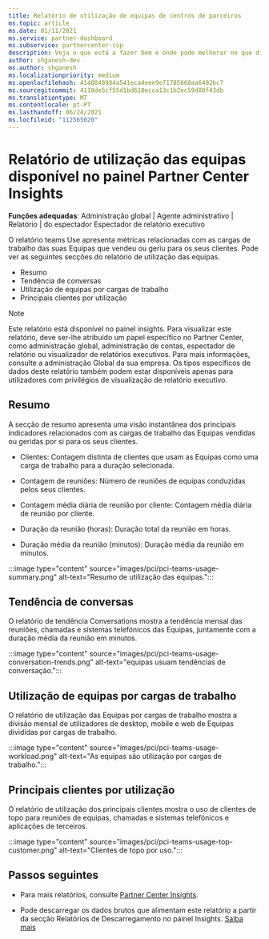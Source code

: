 ```yaml
---
title: Relatório de utilização de equipas de centros de parceiros
ms.topic: article
ms.date: 01/11/2021
ms.service: partner-dashboard
ms.subservice: partnercenter-csp
description: Veja o que está a fazer bem e onde pode melhorar no que diz respeito ao uso de subscrições de Equipas que vende ou gere para os seus clientes.
author: shganesh-dev
ms.author: shganesh
ms.localizationpriority: medium
ms.openlocfilehash: 4148848984a541eca4eee9e71785660aa6402bc7
ms.sourcegitcommit: 4118de5cf55d1bd618ecca13c1b2ec59d80f43db
ms.translationtype: MT
ms.contentlocale: pt-PT
ms.lasthandoff: 06/24/2021
ms.locfileid: "112565020"
---
```

# <a name="teams-usage-report-available-from-the-partner-center-insights-dashboard"></a>Relatório de utilização das equipas disponível no painel Partner Center Insights

**Funções adequadas**: Administração global | Agente administrativo | Relatório | do espectador Espectador de relatório executivo

O relatório teams Use apresenta métricas relacionadas com as cargas de trabalho das suas Equipas que vendeu ou geriu para os seus clientes. Pode ver as seguintes secções do relatório de utilização das equipas.

- Resumo
- Tendência de conversas
- Utilização de equipas por cargas de trabalho
- Principais clientes por utilização

 > [!NOTE]
 > Este relatório está disponível no painel insights. Para visualizar este relatório, deve ser-lhe atribuído um papel específico no Partner Center, como administração global, administração de contas, espectador de relatório ou visualizador de relatórios executivos. Para mais informações, consulte a administração Global da sua empresa. Os tipos específicos de dados deste relatório também podem estar disponíveis apenas para utilizadores com privilégios de visualização de relatório executivo.

## <a name="summary"></a>Resumo

A secção de resumo apresenta uma visão instantânea dos principais indicadores relacionados com as cargas de trabalho das Equipas vendidas ou geridas por si para os seus clientes.  

- Clientes: Contagem distinta de clientes que usam as Equipas como uma carga de trabalho para a duração selecionada.

- Contagem de reuniões: Número de reuniões de equipas conduzidas pelos seus clientes.

- Contagem média diária de reunião por cliente: Contagem média diária de reunião por cliente. 

- Duração da reunião (horas): Duração total da reunião em horas. 

- Duração média da reunião (minutos): Duração média da reunião em minutos. 

:::image type="content" source="images/pci/pci-teams-usage-summary.png" alt-text="Resumo de utilização das equipas.":::

## <a name="conversations-trend"></a>Tendência de conversas

O relatório de tendência Conversations mostra a tendência mensal das reuniões, chamadas e sistemas telefónicos das Equipas, juntamente com a duração média da reunião em minutos.

:::image type="content" source="images/pci/pci-teams-usage-conversation-trends.png" alt-text="equipas usuam tendências de conversação.":::

## <a name="teams-usage-by-workloads"></a>Utilização de equipas por cargas de trabalho

O relatório de utilização das Equipas por cargas de trabalho mostra a divisão mensal de utilizadores de desktop, mobile e web de Equipas divididas por cargas de trabalho.

:::image type="content" source="images/pci/pci-teams-usage-workload.png" alt-text="As equipas são utilização por cargas de trabalho.":::

## <a name="top-customers-by-usage"></a>Principais clientes por utilização

O relatório de utilização dos principais clientes mostra o uso de clientes de topo para reuniões de equipas, chamadas e sistemas telefónicos e aplicações de terceiros.

:::image type="content" source="images/pci/pci-teams-usage-top-customer.png" alt-text="Clientes de topo por uso.":::

## <a name="next-steps"></a>Passos seguintes

- Para mais relatórios, consulte [Partner Center Insights](partner-center-insights.md).

- Pode descarregar os dados brutos que alimentam este relatório a partir da secção Relatórios de Descarregamento no painel Insights. [Saiba mais](pci-download-reports.md) 
